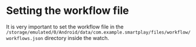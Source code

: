 # Setting the workflow file

It is very important to set the workflow file in 
the `/storage/emulated/0/Android/data/com.example.smartplay/files/workflow/workflows.json` 
directory inside the watch. 